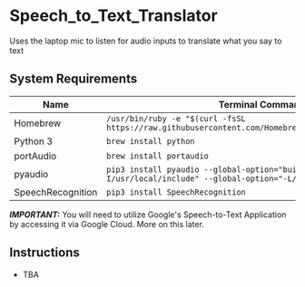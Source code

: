 # Speech_to_Text_Translator
Uses the laptop mic to listen for audio inputs to translate what you say to text

## System Requirements
Name       | Terminal Command
---        | ---
Homebrew   | `/usr/bin/ruby -e "$(curl -fsSL https://raw.githubusercontent.com/Homebrew/install/master/install)"`
Python 3  | `brew install python`
portAudio | `brew install portaudio`
pyaudio   | `pip3 install pyaudio --global-option="build_ext" --global-option="-I/usr/local/include" --global-option="-L/usr/local/lib"`
SpeechRecognition | `pip3 install SpeechRecognition`

***IMPORTANT:*** 
You will need to utilize Google's Speech-to-Text Application by accessing
it via Google Cloud. More on this later. 

## Instructions
- TBA
